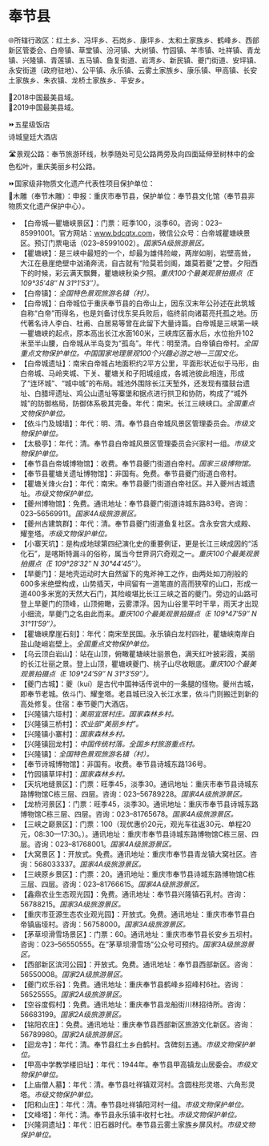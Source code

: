 # 奉节县  
🌐所辖行政区：红土乡、冯坪乡、石岗乡、康坪乡、太和土家族乡、鹤峰乡、西部新区管委会、白帝镇、草堂镇、汾河镇、大树镇、竹园镇、羊市镇、吐祥镇、青龙镇、兴隆镇、青莲镇、五马镇、鱼复街道、岩湾乡、新民镇、夔门街道、安坪镇、永安街道（政府驻地）、公平镇、永乐镇、云雾土家族乡、康乐镇、甲高镇、长安土家族乡、朱衣镇、龙桥土家族乡、平安乡。  

🏅2018中国最美县域。  
🏅2019中国最美县域。  

⏩五星级饭店  
诗城皇廷大酒店  

🛣️景观公路：奉节旅游环线，秋季随处可见公路两旁及向四面延伸至树林中的金色松叶，重庆美丽乡村公路。  

⏩国家级非物质文化遗产代表性项目保护单位：  
🔸木雕（奉节木雕）：申报：重庆市奉节县，保护单位：奉节县文化馆（奉节县非物质文化遗产保护中心）。  

* 【白帝城—瞿塘峡景区】：门票：旺季100，淡季60。咨询：023–85991001。官方网站：<a href="http://www.bdcqtx.com" target="_blank">www.bdcqtx.com</a>，微信公众号：白帝城瞿塘峡景区。预订门票电话（023–85991002）。*国家5A级旅游景区。*  
* 【瞿塘峡】：是三峡中最短的一个，却最为雄伟险峻，两岸如削，岩壁高耸，大江在悬崖绝壁中汹涌奔流，自古就有“险莫若剑阁，雄莫若夔”之誉。夕阳西下的时候，彩云满天飘舞，瞿塘峡秋染夕照。*重庆100个最美观景拍摄点（E 109°35′48″ N 31°1′53″）。*  
* 【白帝镇】：*全国特色景观旅游名镇（村）。*  
* 【白帝城】：白帝城位于重庆奉节县的白帝山上，因东汉末年公孙述在此筑城自称“白帝”而得名，也是刘备讨伐东吴兵败后，临终前向诸葛亮托孤之地。历代著名诗人李白、杜甫、白居易等曾在此留下大量诗篇。白帝城是三峡第一峡—瞿塘峡的起点，原本高出长江水面160米，三峡库区蓄水后，水位抬升102米至半山腰，白帝城从半岛变为“孤岛”。年代：明至清。白帝镇白帝村。*全国重点文物保护单位。中国国家地理景观100个兴趣必游之地—三国文化。*  
* 【白帝城遗址】：南宋白帝城占地面积约2平方公里，平面形状近似于马形，由白帝城、马岭夹城、下关、瞿塘关和子阳城组成，各城池彼此相连，形成了“连环城”、“城中城”的布局。城池外围除长江天堑外，还发现有擂鼓台遗址、白腊坪遗址、鸡公山遗址等寨堡和据点进行拱卫和协防，构成了“城外城”的防御格局，防御体系极其完备。年代：南宋。长江三峡峡口。*全国重点文物保护单位。*  
* 【依斗门及城墙】：年代：明、清。奉节县白帝城风景区管理委员会。*市级文物保护单位。*  
* 【太极亭】：年代：清。奉节县白帝城风景区管理委员会兴家村一组。*市级文物保护单位。*  
* 【奉节县白帝城博物馆】：收费。奉节县夔门街道白帝村。*国家三级博物馆。*  
* 【奉节县瞿塘关遗址博物馆】：非国有。免费。奉节县夔门街道白帝村。  
* 【瞿塘关烽火台】：年代：南宋。奉节县夔门街道白帝社区。并入夔州古城遗址。*市级文物保护单位。*  
* 【夔州博物馆】：免费。通讯地址：奉节县夔门街道诗城东路83号。咨询：023–56569911。*国家4A级旅游景区。*  
* 【夔州古建筑群】：年代：清。奉节县夔门街道鱼复社区。含永安宫大成殿、耀奎塔。*市级文物保护单位。*  
* 【小寨天坑】：是构成地球第四纪演化史的重要例证，更是长江三峡成因的“活化石”，是喀斯特漏斗的俗称，属当今世界洞穴奇观之一。*重庆100个最美观景拍摄点（E 109°28′32″ N 30°44′45″）。*  
* 【旱夔门】：是地壳运动时大自然留下的鬼斧神工之作，由两处如刀削般的600多米绝壁构成，山势插天，中间留有一道笔直的高而狭窄的山口，形成一道400多米宽的天然大石门，其险峻堪比长江三峡之首的夔门。旁边的山路可登上旱夔门的顶峰，山顶俯瞰，云雾漂浮。因为山谷里平时干旱，雨天才出现小细流，旱夔门之名由此而来。*重庆100个最美观景拍摄点（E 109°47′59″ N 31°11′59″）。*  
* 【瞿塘峡摩崖石刻】：年代：南宋至民国。永乐镇白龙村四社，瞿塘峡南岸白盐山陡峭岩壁上。*全国重点文物保护单位。*  
* 【乌云顶白岩山】：站在山顶，俯瞰瞿塘峡壮丽景色，满天红叶披彩霞，美丽的长江壮丽之景。登上山顶，瞿塘峡夔门、桃子山尽收眼底。*重庆100个最美观景拍摄点（E 109°24′59″ N 31°3′59″）。*  
* 【夔门古城】：夔（kuí）是古代中国神话传说中的一条腿的怪物。夔州古城，即奉节老城。依斗门、耀奎塔。老县城已没入长江水里，依斗门则搬迁到新的高处修复。住宿：奉节夔门大酒店。  
* 【兴隆镇六垭村】：*美丽宜居村庄。国家森林乡村。*  
* 【兴隆镇三桥村】：*农业部“美丽乡村”。*  
* 【兴隆镇小寨村】：*国家森林乡村。*  
* 【兴隆镇回龙村】：*中国传统村落。全国乡村旅游重点村。*  
* 【兴隆镇】：*全国特色景观旅游名镇（村）。*  
* 【奉节诗城博物馆】：非国有。收费。奉节县诗城东路136号。  
* 【竹园镇草坪村】：*国家森林乡村。*  
* 【天坑地缝景区】：门票：旺季45，淡季30。通讯地址：重庆市奉节县诗城东路博物馆C栋三层、四层。咨询：023–56789228。*国家4A级旅游景区。*  
* 【龙桥河景区】：门票：旺季45，淡季30。通讯地址：重庆市奉节县诗城东路博物馆C栋三层、四层。咨询：023–81765678。*国家4A级旅游景区。*  
* 【三峡之巅景区】：门票：100（现优惠价20元，观光车往返30元、单程20元，08:30—17:30。）。通讯地址：重庆市奉节县诗城东路博物馆C栋三层、四层。咨询：023–81768001。*国家4A级旅游景区。*  
* 【大窝景区 】：开放式。免费。通讯地址：重庆市奉节县青龙镇大窝社区。咨询：568033337。*国家4A级旅游景区。*  
* 【三峡原乡景区】：门票：20。通讯地址：重庆市奉节县诗城东路博物馆C栋三层、四层。咨询：023–81766615。*国家4A级旅游景区。*  
* 【鑫鼎农业生态观光园】：免费。通讯地址：奉节县兴隆镇石乳村。咨询：56788215。*国家3A级旅游景区。*  
* 【重庆市亚源生态农业观光园】：开放式。免费。通讯地址：重庆市奉节县白帝镇庙垭村。咨询：56758000。*国家3A级旅游景区。*  
* 【茅草坝滑雪场景区】：门票：60。通讯地址：重庆市奉节县长安乡五坝村。咨询：023–56550555。在“茅草坝滑雪场”公众号可预约。*国家3A级旅游景区。*  
* 【西部新区滨河公园】：开放式。免费。通讯地址：奉节县西部新区。咨询：56550008。*国家2A级旅游景区。*  
* 【夔门欢乐谷】：免费。通讯地址：重庆奉节县鹤峰乡招峰村6社。咨询：56525555。*国家2A级旅游景区。*  
* 【空谷度假村】：免费。通讯地址：重庆奉节县龙船街川林招待所。咨询：56683199。*国家2A级旅游景区。*  
* 【铭阳农庄】：免费。通讯地址：重庆奉节县西部新区旅游文化新区。咨询：56789980。*国家2A级旅游景区。*  
* 【迴龙寺】：年代：清。奉节县红土乡白鹤村。含碑刻五通。*市级文物保护单位。*  
* 【甲高中学教学楼旧址】：年代：1944年。奉节县甲高镇龙山居委会。*市级文物保护单位。*  
* 【上庙僧人墓】：年代：清。奉节县吐祥镇双河村。含圆柱形灵塔、六角形灵塔。*市级文物保护单位。*  
* 【阳和山庄】：年代：清。奉节县吐祥镇阳河村一组。*市级文物保护单位。*  
* 【文峰塔】：年代：清。奉节县永乐镇丰收村七社。*市级文物保护单位。*  
* 【兴隆洞遗址】：年代：旧石器时代。奉节县云雾土家族乡屏风村。*市级文物保护单位。*  
